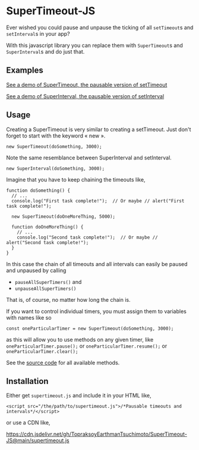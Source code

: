 # SuperTimeout-JS
Ever wished you could pause and unpause the ticking of all `setTimeout`s and `setInterval`s in your app?

With this javascript library you can replace them with `SuperTimeout`s and `SuperInterval`s and do just that.

## Examples
[See a demo of SuperTimeout, the pausable version of setTimeout](https://topraksoyearthmantsuchimoto.github.io/SuperTimeout-JS/index3.html)

[See a demo of SuperInterval, the pausable version of setInterval](https://topraksoyearthmantsuchimoto.github.io/SuperTimeout-JS/index2.html)

## Usage
Creating a SuperTimeout is very similar to creating a setTimeout. Just don't forget to start with the keyword « new ».
```
new SuperTimeout(doSomething, 3000);
```
Note the same resemblance between SuperInterval and setInterval.
```
new SuperInterval(doSomething, 3000);
```
Imagine that you have to keep chaining the timeouts like,
```
function doSomething() {
  // ...
  console.log("First task complete!");  // Or maybe // alert("First task complete!");

  new SuperTimeout(doOneMoreThing, 5000);

  function doOneMoreThing() {
    // ...
    console.log("Second task complete!");  // Or maybe // alert("Second task complete!");
  }
}
```
In this case the chain of all timeouts and all intervals can easily be paused and unpaused by calling
* `pauseAllSuperTimers()`
and
* `unpauseAllSuperTimers()`

That is, of course, no matter how long the chain is.

If you want to control individual timers, you must assign them to variables with names like so
```
const oneParticularTimer = new SuperTimeout(doSomething, 3000);
```
as this will allow you to use methods on any given timer, like
`oneParticularTimer.pause();`
or
`oneParticularTimer.resume();`
or
`oneParticularTimer.clear();`

See the [source code](https://github.com/TopraksoyEarthmanTsuchimoto/SuperTimeout-JS/blob/main/supertimeout.js) for all available methods.

## Installation
Either get `supertimeout.js` and include it in your HTML like,
```
<script src="/the/path/to/supertimeout.js">/*Pausable timeouts and intervals*/</script>
```
or use a CDN like,

https://cdn.jsdelivr.net/gh/TopraksoyEarthmanTsuchimoto/SuperTimeout-JS@main/supertimeout.js

